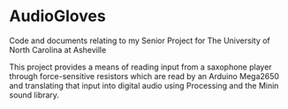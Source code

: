 # AudioGloves

Code and documents relating to my Senior Project for The University of North Carolina at Asheville

This project provides a means of reading input from a saxophone player through force-sensitive resistors which are read by an Arduino Mega2650 and translating that input into digital audio using Processing and the Minin sound library.
